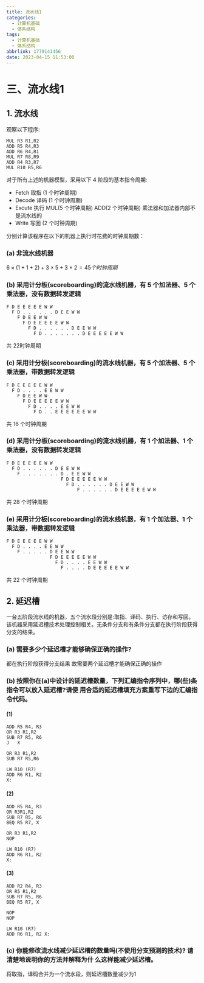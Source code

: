 ```yaml
---
title: 流水线1
categories:
  - 计算机基础
  - 体系结构
tags:
  - 计算机基础
  - 体系结构
abbrlink: 1779141456
date: 2023-04-15 11:53:00
---
```


# 三、流水线1

## 1. 流水线

观察以下程序:
```
MUL R3 R1,R2
ADD R5 R4,R3
ADD R6 R4,R1
MUL R7 R8,R9
ADD R4 R3,R7
MUL R10 R5,R6 
```

对于所有上述的机器模型，采用以下 4 阶段的基本指令周期:
- Fetch 取指 (1 个时钟周期) 
- Decode 译码 (1 个时钟周期) 
- Excute 执行
	MUL(5 个时钟周期)
	ADD(2 个时钟周期) 乘法器和加法器内部不是流水线的
- Write 写回 (2 个时钟周期)

分别计算该程序在以下的机器上执行时花费的时钟周期数：

### (a) 非流水线机器

$6\times (1+1+2)+3\times 5+3\times 2=45个时钟周期$ 

### (b) 采用计分板(scoreboarding)的流水线机器，有 5 个加法器、5 个乘法器，没有数据转发逻辑 

```
F D E E E E E W W
  F D . . . . . . D E E W W
    F D E E W W
      F D E E E E E W W
        F D . . . . . . D E E W W
          F D . . . . . . . D E E E E E W W 
```
共 22时钟周期

### (c) 采用计分板(scoreboarding)的流水线机器，有 5 个加法器、5 个乘法器，带数据转发逻辑 

```
F D E E E E E W W
  F D . . . . E E W W
    F D E E W W
      F D E E E E E W W
        F D . . . . E E W W
          F D . . E E E E E E W W
```
共 16 个时钟周期

### (d) 采用计分板(scoreboarding)的流水线机器，有 1 个加法器、1 个乘法器，没有数据转发逻辑 
```
F D E E E E E W W
  F D . . . . . . D E E W W 
    F . . . . . . . D . E E W W
	                F D E E E E E W W
		              F D . . . . . . D E E W W
						  F . . . . . . D E E E E E W W
```
共 28 个时钟周期

### (e) 采用计分板(scoreboarding)的流水线机器，有 1 个加法器、1 个乘法器，带数据转发逻辑 

```
F D E E E E E W W
  F D . . . . E E W W
    F . . . . . D E E W W
	            F D E E E E E W W
	              F D . . . . E E W W
	                F . . . . D E E E E E W W
```

共 22 个时钟周期

## 2. 延迟槽

一台五阶段流水线的机器，五个流水段分别是:取指、译码、执行、访存和写回。该机器采用延迟槽技术处理控制相关。无条件分支和有条件分支都在执行阶段获得分支的结果。

### (a) 需要多少个延迟槽才能够确保正确的操作?

都在执行阶段获得分支结果
故需要两个延迟槽才能确保正确的操作


### (b) 按照你在(a)中设计的延迟槽数量，下列汇编指令序列中，哪(些)条指令可以放入延迟槽?请使 用合适的延迟槽填充方案重写下边的汇编指令代码。

#### (1)
```
ADD R5 R4, R3
OR R3 R1,R2 
SUB R7 R5, R6 
J   X

OR R3 R1,R2
SUB R7 R5,R6

LW R10 (R7) 
ADD R6 R1, R2 
X:
```

#### (2)

```
ADD R5 R4, R3 
OR R3R1,R2 
SUB R7 R5, R6 
BEQ R5 R7, X 

OR R3 R1,R2
NOP

LW R10 (R7) 
ADD R6 R1, R2 
X:
```

#### (3)
```
ADD R2 R4, R3 
OR R5 R1,R2 
SUB R7 R5, R6
BEQ R5 R7, X

NOP
NOP

LW R10 (R7) 
ADD R6 R1, R2 X:
```

### (c) 你能修改流水线减少延迟槽的数量吗(不使用分支预测的技术)? 请清楚地说明你的方法并解释为什 么这样能减少延迟槽。

将取指，译码合并为一个流水段，则延迟槽数量减少为1